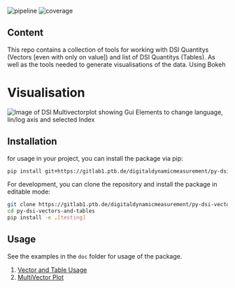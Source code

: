 ![pipeline](https://gitlab1.ptb.de/digitaldynamicmeasurement/py-dsi-vectors-and-tables/badges/main/pipeline.svg)
![coverage](https://gitlab1.ptb.de/digitaldynamicmeasurement/py-dsi-vectors-and-tables/badges/main/coverage.svg) 

## Content
This repo contains a collection of tools for working with DSI Quantitys (Vectors [even with only on value]) and list of DSI Quantitys (Tables).
As well as the tools needed to generate visualisations of the data. Using Bokeh
# Visualisation
![Image of DSI Multivectorplot showing Gui Elements to change language, lin/log axis and selected Index](/doc/mvPloter.png)

## Installation
for usage in your project, you can install the package via pip:
```bash
pip install git+https://gitlab1.ptb.de/digitaldynamicmeasurement/py-dsi-vectors-and-tables.git
```

For development, you can clone the repository and install the package in editable mode:
```bash
git clone https://gitlab1.ptb.de/digitaldynamicmeasurement/py-dsi-vectors-and-tables.git
cd py-dsi-vectors-and-tables
pip install -e .[testing]
```

## Usage
See the examples in the `doc` folder for usage of the package.
1. [Vector and Table Usage](doc/pyDCCToolsExamplesNoteBook.ipynb)
2. [MultiVector Plot](tests/bokePlotTest.py)


